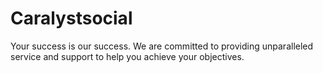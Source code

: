 # Caralystsocial
Your success is our success. We are committed to providing unparalleled service and support to help you achieve your objectives.
